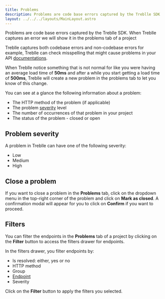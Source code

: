 ```yaml
---
title: Problems
description: Problems are code base errors captured by the Treblle SDK. When Treblle captures an error we will show it in the problems tab of a project
layout: ../../../layouts/MainLayout.astro
---
```


Problems are code base errors captured by the Treblle SDK. When Treblle captures an error we will show it in the problems tab of a project

Treblle captures both codebase errors and non-codebase errors for example, Treblle can check misspelling that might cause problems in your API [documentations](/en/dashboard/api-documentation).

When Treblle notice something that is not normal for like you were having an average load time of **50ms** and after a while you start getting a load time of **500ms**, Treblle will create a new problem in the problems tab to let you know of this change.

You can see at a glance the following information about a problem:

* The HTTP method of the problem (if applicable)
* The problem [severity](/en/dashboard/problems#problem-severity) level
* The number of occurrences of that problem in your project
* The status of the problem - closed or open

## Problem severity
A problem in Treblle can have one of the following severity:
* Low
* Medium
* High

## Close a problem
If you want to close a problem in the **Problems** tab, click on the dropdown menu in the top-right corner of the problem and click on **Mark as closed**.  A confirmation modal will appear for you to click on **Confirm** if you want to proceed.


## Filters
You can filter the endpoints in the **Problems** tab of a project by clicking on the **Filter** button to access the filters drawer for endpoints.

In the filters drawer, you filter endpoints by:

* Is resolved: either, yes or no
* HTTP method
* Group
* [Endpoint](/en/dashboard/endpoints)
* Severity

Click on the **Filter** button to apply the filters you selected.
